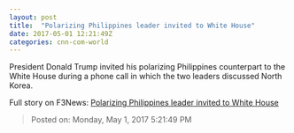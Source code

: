 ```yaml
---
layout: post
title:  "Polarizing Philippines leader invited to White House"
date: 2017-05-01 12:21:49Z
categories: cnn-com-world
---
```


President Donald Trump invited his polarizing Philippines counterpart to the White House during a phone call in which the two leaders discussed North Korea.


Full story on F3News: [Polarizing Philippines leader invited to White House](http://www.f3nws.com/n/GQtraG)

> Posted on: Monday, May 1, 2017 5:21:49 PM
